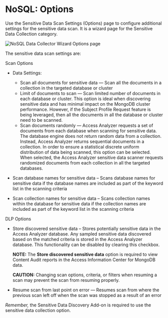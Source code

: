 # NoSQL: Options

Use the Sensitive Data Scan Settings (Options) page to configure additional settings for the sensitive data scan. It is a wizard page for the Sensitive Data Collection category.

![NoSQL Data Collector Wizard Options page](/img/product_docs/accessanalyzer/enterpriseauditor/install/application/options.png)

The sensitive data scan settings are:

Scan Options

- Data Settings:

  - Scan all documents for sensitive data — Scan all the documents in a collection in the targeted database or cluster
  - Limit of documents to scan — Scan limited number of documents in each database or cluster. This option is ideal when discovering sensitive data and has minimal impact on the MongoDB cluster performance. However, if the Subject Profile Request feature is being leveraged, then all the documents in all the database or cluster need to be scanned.
  - Scan documents randomly — Access Analyzer requests a set of documents from each database when scanning for sensitive data. The database engine does not return random data from a collection. Instead, Access Analyzer returns sequential documents in a collection. In order to ensure a statistical discrete uniform distribution of data being scanned, this option can be selected. When selected, the Access Analyzer sensitive data scanner requests randomized documents from each collection in all the targeted databases.
- Scan database names for sensitive data – Scans database names for sensitive data if the database names are included as part of the keyword list in the scanning criteria
- Scan collection names for sensitive data – Scans collection names within the database for sensitive data if the collection names are included as part of the keyword list in the scanning criteria

DLP Options

- Store discovered sensitive data – Stores potentially sensitive data in the Access Analyzer database. Any sampled sensitive data discovered based on the matched criteria is stored in the Access Analyzer database. This functionality can be disabled by clearing this checkbox.

  __NOTE:__ The __Store discovered sensitive data__ option is required to view Content Audit reports in the Access Information Center for MongoDB data.

  __CAUTION:__ Changing scan options, criteria, or filters when resuming a scan may prevent the scan from resuming properly.
- Resume scan from last point on error — Resumes scan from where the previous scan left off when the scan was stopped as a result of an error

_Remember,_  the Sensitive Data Discovery Add-on is required to use the sensitive data collection option.
